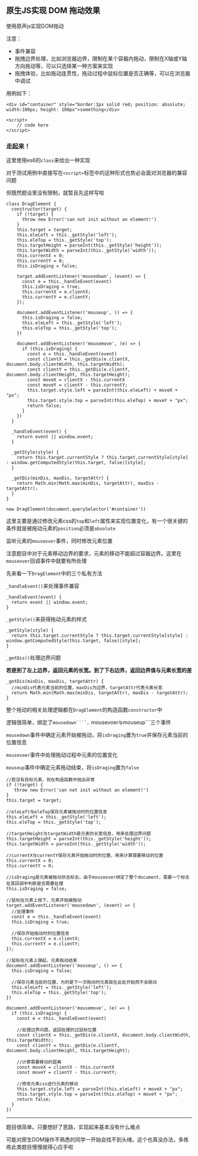 ## 原生JS实现 DOM 拖动效果

使用原声js实现DOM拖动   

注意：  
- 事件兼容
- 拖拽边界处理，比如浏览器边界，限制在某个容器内拖动，限制在X轴或Y轴方向拖动等，可以只选择某一种方案来实现
- 拖拽体验，比如拖动连贯性，拖动过程中鼠标位置是否正确等，可以在浏览器中调试   

用例如下：

```
<div id="container" style="border:1px solid red; position: absolute; width:100px; height: 100px">something</div>

<script>
    // code here
</script>
```

### 走起来！

这里使用es6的```class```来给出一种实现   

对于测试用例中直接写在```<script>```标签中的这种形式也势必会面对浏览器的兼容问题   

但既然题设里没有限制，就暂且先这样写啦

```
class DragElement {
  constructor(target) {
    if (!target) {
      throw new Error('can not init without an element!')
    }
    this.target = target;
    this.eleLeft = this._getStyle('left');
    this.eleTop = this._getStyle('top');
    this.targetHeight = parseInt(this._getStyle('height'));
    this.targetWidth = parseInt(this._getStyle('width'));
    this.currentX = 0;
    this.currentY = 0;
    this.isDraging = false;

    target.addEventListener('mousedown', (event) => {
      const e = this._handleEvent(event)
      this.isDraging = true;
      this.currentX = e.clientX;
      this.currentY = e.clientY;
    });

    document.addEventListener('mouseup', () => {
      this.isDraging = false;
      this.eleLeft = this._getStyle('left');
      this.eleTop = this._getStyle('top');
    })

    document.addEventListener('mousemove', (e) => {
      if (this.isDraging) {
        const e = this._handleEvent(event)
        const clientX = this._getDis(e.clientX, document.body.clientWidth, this.targetWidth);
        const clientY = this._getDis(e.clientY, document.body.clientHeight, this.targetHeight);
        const moveX = clientX - this.currentX
        const moveY = clientY - this.currentY;
        this.target.style.left = parseInt(this.eleLeft) + moveX + "px";
        this.target.style.top = parseInt(this.eleTop) + moveY + "px";
        return false;
      }
    })
  }

  _handleEvent(event) {
    return event || window.event;
  }

  _getStyle(style) {
    return this.target.currentStyle ? this.target.currentStyle[style] : window.getComputedStyle(this.target, false)[style];
  }

  _getDis(minDis, maxDis, targetAttr) {
    return Math.min(Math.max(minDis, targetAttr), maxDis - targetAttr);
  }
}

new DragElement(document.querySelector('#container'))

```

这里主要是通过修改元素css的```top```和```left```属性来实现位置变化，有一个很关键的条件就是被拖动元素的```position```必须是```absolute```   

监听元素的```mouseover```事件，同时修改元素位置   

注意题目中对于元素移动边界的要求，元素的移动不能超过容器边界。这里在```mouseover```回调事件中就要有所处理


先来看一下```DragElement```中的三个私有方法   

```_handleEvent()```来处理事件兼容   

```
_handleEvent(event) {
  return event || window.event;
}
```  

```_getStyle()```来获得拖动元素的样式  

```
_getStyle(style) {
  return this.target.currentStyle ? this.target.currentStyle[style] : window.getComputedStyle(this.target, false)[style];
}
```

```_getDis()```处理边界问题   

**若是到了左上边界，返回元素的长宽。到了下右边界，返回边界值与元素长宽的差**   

```
_getDis(minDis, maxDis, targetAttr) {
  //minDis代表元素当前的位置，maxDis为边界，targetAttr代表元素长宽
  return Math.min(Math.max(minDis, targetAttr), maxDis - targetAttr);
}
```   

整个拖动的相关处理逻辑都在```DragElement```的构造函数```constructor```中   

逻辑很简单，绑定了```mousedown````，```mousevoer```与```mouseup```三个事件   

```mousedown```事件中确定元素开始被拖动，将```isDraging```置为```true```并保存元素当前的位置信息   

```mousevoer```事件中处理拖动过程中元素的位置变化   

```mouseup```事件中确定元素拖动结束，将```isDraging```置为```false```  

```
//若没有目标元素，则在构造函数中抛出异常
if (!target) {
   throw new Error('can not init without an element!')
}
this.target = target;

//eleLeft与eleTop保存元素被拖动时的位置信息
this.eleLeft = this._getStyle('left');
this.eleTop = this._getStyle('top');

//targetHeight与targetWidth是元素的长宽信息，用来处理边界问题
this.targetHeight = parseInt(this._getStyle('height'));
this.targetWidth = parseInt(this._getStyle('width'));

//currentX与currentY保存元素开始拖动时的位置，用来计算需要移动的位置
this.currentX = 0;
this.currentY = 0;

//isDraging是元素被拖动状态标志。由于mouseover绑定了整个document，需要一个标志在其回调中判断是否需要处理
this.isDraging = false;

//鼠标在元素上按下，元素开始被拖动
target.addEventListener('mousedown', (event) => {
  //处理事件
  const e = this._handleEvent(event)
  this.isDraging = true;
  
  //保存开始拖动时的位置信息
  this.currentX = e.clientX;
  this.currentY = e.clientY;
});

//鼠标在元素上弹起，元素拖动结束
document.addEventListener('mouseup', () => {
  this.isDraging = false;
  
  //保存元素当前的位置，为的是下一次拖动时元素就在此处开始而不会跳动
  this.eleLeft = this._getStyle('left');
  this.eleTop = this._getStyle('top');
})

document.addEventListener('mousemove', (e) => {
  if (this.isDraging) {
    const e = this._handleEvent(event)
    
    //处理边界问题，返回处理的过鼠标位置
    const clientX = this._getDis(e.clientX, document.body.clientWidth, this.targetWidth);
    const clientY = this._getDis(e.clientY, document.body.clientHeight, this.targetHeight);
    
    //计算需要移动的距离
    const moveX = clientX - this.currentX
    const moveY = clientY - this.currentY;
    
    //修改元素css进行元素的移动
    this.target.style.left = parseInt(this.eleLeft) + moveX + "px";
    this.target.style.top = parseInt(this.eleTop) + moveY + "px";
    return false;
  }
})
``` 

---

题目很简单。只要想好了思路，实现起来基本没有什么难点   

可能对原生DOM操作不熟悉的同学一开始会找不到头绪。这个也真没办法，多练练此类题目慢慢就得心应手啦

